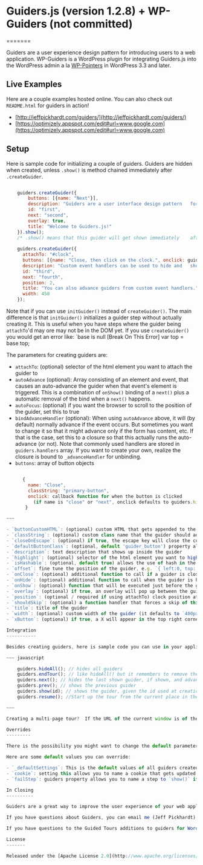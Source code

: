 Guiders.js (version 1.2.8) + WP-Guiders (not committed)
======================================================
=======

Guiders are a user experience design pattern for introducing users to a web application.  WP-Guiders is a WordPress plugin for integrating Guiders.js into the WordPress admin a la [WP-Pointers](http://wpeden.com/how-to-use-wp-pointer-tooltip-in-wordpress-3-3/) in WordPress 3.3 and later.

Live Examples
-------------

Here are a couple examples hosted online.  You can also check out `README.html` for guiders in action!

- [http://jeffpickhardt.com/guiders/](http://jeffpickhardt.com/guiders/)
- [https://optimizely.appspot.com/edit#url=www.google.com](https://optimizely.appspot.com/edit#url=www.google.com)


Setup
-----

Here is sample code for initializing a couple of guiders.  Guiders are hidden when created, unless `.show()` is method chained immediately after `.createGuider`.

~~~ javascript

	guiders.createGuider({
		buttons: [{name: "Next"}],
		description: "Guiders are a user interface design pattern 	for introducing features of software. This dialog box, for 	example, is the first in a series of guiders that together make up a guide.",
		id: "first",
		next: "second",
		overlay: true,
		title: "Welcome to Guiders.js!"
	}).show();
	/* .show() means that this guider will get shown immediately 	after creation. */
	
	guiders.createGuider({
	  attachTo: "#clock",
	  buttons: [{name: "Close, then click on the clock.", onclick: guiders.hideAll}],
	  description: "Custom event handlers can be used to hide and 	show guiders. This allows you to interactively show the user how to use your software by having them complete steps. To try 	it, click on the clock.",
	  id: "third",
	  next: "fourth",
	  position: 2,
	  title: "You can also advance guiders from custom event handlers.",
	  width: 450
	});

~~~~

Note that if you can use `initGuider()` instead of `createGuider()`. The main difference is that `initGuider()` initializes a guider step without actually creating it. This is useful when you have steps where the guider being `attachTo`'d may ore may not be in the DOM yet. If you use `createGuider()` you would get an error like: `base is null [Break On This Error] var top = base top;

The parameters for creating guiders are:

- `attachTo`: (optional) selector of the html element you want to attach the guider to
- `autoAdvance` (optional): Array consisting of an element and event, that causes an auto-advance the guider when that event's element is triggered. This is a combination of `onShow()` binding of a `next()` plus a automatic removal of the bind when a `next()` happens.
- `autoFocus`: (optional) if you want the browser to scroll to the position of the guider, set this to true
- `bindAdvanceHandler` (optional): When using `autoAdvance` above,  it will (by default) normally advance if the event occurs. But sometimes you want to change it so that it might advance only if the form has content, etc. If that is the case, set this to a closure so that this actually runs the auto-advance (or not). Note that commonly used handlers are stored in `guiders.handlers` array. If you want to create your own, realize the closure is bound to `_advanceHandler` for unbinding. 
- `buttons`: array of button objects

~~~~ javascript

	  {
	    name: "Close",
	    classString: "primary-button",
	    onclick: callback function for when the button is clicked
	      (if name is "close" or "next", onclick defaults to guiders.hideAll and guiders.next respectively)
	   }

~~~

- `buttonCustomHTML`: (optional) custom HTML that gets appended to the buttons div
- `classString`: (optional) custom class name that the guider should additionally have to style different guiders differently based upon their classes
- `closeOnEscape`: (optional) if true, the escape key will close the currently open guider
- `defaultButtonClass`: (optional, default 'guider_button') property allows you to change the default button "classname" for all guider buttons. For instance, for WP-Guiders, set this to "button-secondary".
- `description`: text description that shows up inside the guider
- `highlight`: (optional) selector of the html element you want to highlight (will cause element to be above the overlay)
- `isHashable`: (optional, default true) allows the use of hash in the query string to show the guider automatically when a page is loaded with a url hash parameter #gudier=guider_name (see below).
- `offset`: fine tune the position of the guider, e.g. `{ left:0, top: -10 }`
- `onClose`: (optional) additional function to call if a guider is closed by the x button, close button, or escape key
- `onHide`: (optional) additional function to call when the guider is hidden
- `onShow`: (optional) function that will be executed just before the guider is shown by `show()`. This function has a parameter which is the guider being shown. Note that if this function returns a guider, then it is assumed that you have shown() that and don't want to show the guider being onShow. For instance, you can have onShow test for something and return a `show()` of a different step. Then it shunts the current.
- `overlay`: (optional) if true, an overlay will pop up between the guider and the rest of the page. Note that you can give it a string value, which will inject that as a class name into the overlay. This is useful in conjunction with a css rule for coloring the background of an overlay red on `'error'` for error events and the like.
- `position`: (optional / required if using attachTo) clock position at which the guider should be attached to the html element. Can also use a description keyword (such as "topLeft" for 11 or "bottom" for 6)
- `shouldSkip`: (optional) a function handler that forces a skip of this step if the function returns true.
- `title`: title of the guider
- `width`: (optional) custom width of the guider (it defaults to `400px`)
- `xButton`: (optional) if true, a X will appear in the top right corner of the guider, as another way to close the guider

Integration
-----------

Besides creating guiders, here is sample code you can use in your application to work with guiders:

~~~ javascript

	guiders.hideAll(); // hides all guiders
	guiders.endTour(); // like hideAll() but it remembers to remove the cookie also
	guiders.next(); // hides the last shown guider, if shown, and advances to the next guider
	guiders.prev(); // shows the previous guider
	guiders.show(id); // shows the guider, given the id used at creation
	guiders.resume(); //Start up the tour from the current place in the cookie (if set). This is useful when your tour leaves the page yoga re on. Unlike show() it will skip steps that need to be skipped.

~~~

Creating a multi-page tour?  If the URL of the current window is of the form `http://www.myurl.com/mypage.html#guider=foo`, then the guider with id equal to `foo` will be shown automatically.  To use this, you can set the onHide of the last guider to an anonymous function: function() { window.location.href=`http://www.myurl.com/mypage.html#guider=foo`; }

Overrides
---------

There is the possibility you might want to change the default parameters or behavior of the Guiders themselves, instead of individual guides.

Here are some default values you can override:

- `_defaultSettings`: This is the default values of all guiders created using `guiders.createGuider()` For instance, you change the `width` to something other than `400px` to match your application's branding. Please check the `_defaultSettings` object at the top of the `guiders.js`.
- `cookie`: setting this allows you to name a cookie that gets updated every time `show()` is called. Note that doing this requires the [jQuery Cookies plugin](https://github.com/carhartl/jquery-cookie).
- `failStep`: guiders property allows you to name a step to `show()` if the `show()` case fails (for instance, if the attchTo element is missing). For obvious reasons, this (error) step should not have an `attachTo`.

In Closing
----------

Guiders are a great way to improve the user experience of your web application.  If you're interested in optimizing user experience through A/B testing, check out [Optimizely](http://www.optimizely.com).  We're the people who built Guiders in the first place.

If you have questions about Guiders, you can email me (Jeff Pickhardt) at `jeff+pickhardt@optimizely.com`.  Optimizely inquiries should be directed to `support@optimizely.com` or `sales@optimizely.com`.

If you have questions to the Guided Tours additions to guiders for WordPress (WP-Guiders) and Wikipedia gadget additions to guiders, email me at `tchay+guiders@wikimedia.org`

License
-------

Released under the [Apache License 2.0](http://www.apache.org/licenses/LICENSE-2.0.html).